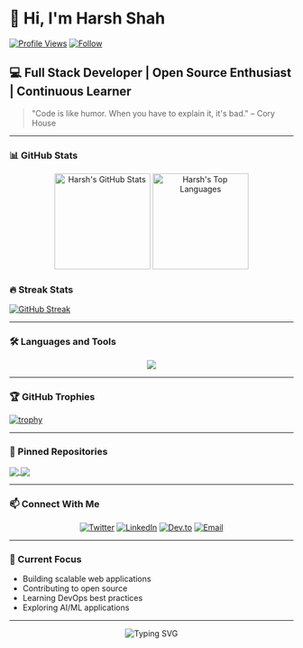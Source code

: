 # 👋 Hi, I'm Harsh Shah

[![Profile Views](https://komarev.com/ghpvc/?username=devHarshShah&color=blueviolet&style=flat-square)](https://github.com/devHarshShah)
[![Follow](https://img.shields.io/github/followers/devHarshShah?label=Follow&style=social)](https://github.com/devHarshShah)

## 💻 Full Stack Developer | Open Source Enthusiast | Continuous Learner

> "Code is like humor. When you have to explain it, it's bad." – Cory House

---

### 📊 GitHub Stats

<div align="center">
  <img src="https://github-readme-stats-iota-ecru-37.vercel.app/api?username=devHarshShah&show_icons=true&theme=radical" alt="Harsh's GitHub Stats" height="170em" />
  <img src="https://github-readme-stats-iota-ecru-37.vercel.app/api/top-langs/?username=devHarshShah&layout=compact&theme=radical" alt="Harsh's Top Languages" height="170em" />
</div>

### 🔥 Streak Stats

[![GitHub Streak](https://github-readme-streak-stats.herokuapp.com/?user=devHarshShah&theme=radical)](https://git.io/streak-stats)

---

### 🛠️ Languages and Tools

<p align="center">
  <a href="https://skillicons.dev">
    <img src="https://skillicons.dev/icons?i=js,ts,react,nodejs,express,mongodb,nextjs,python,java,docker,kubernetes,aws,gcp,firebase&theme=dark" />
  </a>
</p>

---

### 🏆 GitHub Trophies

[![trophy](https://github-profile-trophy.vercel.app/?username=devHarshShah&theme=onedark&column=7)](https://github.com/ryo-ma/github-profile-trophy)

---

### 📌 Pinned Repositories

<a href="https://github.com/devHarshShah/ResearchLens">
  <img align="center" src="https://github-readme-stats-iota-ecru-37.vercel.app/api/pin/?username=devHarshShah&repo=ResearchLens&theme=radical" />
</a>
<a href="https://github.com/devHarshShah/myperro">
  <img align="center" src="https://github-readme-stats-iota-ecru-37.vercel.app/api/pin/?username=devHarshShah&repo=myperro&theme=radical" />
</a>

---

### 📫 Connect With Me

<p align="center">
  <a href="https://twitter.com/devHarshShah"><img src="https://img.shields.io/badge/Twitter-%231DA1F2.svg?style=for-the-badge&logo=Twitter&logoColor=white" alt="Twitter"></a>
  <a href="https://www.linkedin.com/in/harshshah/"><img src="https://img.shields.io/badge/linkedin-%230077B5.svg?style=for-the-badge&logo=linkedin&logoColor=white" alt="LinkedIn"></a>
  <a href="https://dev.to/devharshshah"><img src="https://img.shields.io/badge/dev.to-0A0A0A?style=for-the-badge&logo=dev.to&logoColor=white" alt="Dev.to"></a>
  <a href="mailto:contact@harshshah.dev"><img src="https://img.shields.io/badge/Email-D14836?style=for-the-badge&logo=gmail&logoColor=white" alt="Email"></a>
</p>

---

### 🎯 Current Focus

- Building scalable web applications
- Contributing to open source
- Learning DevOps best practices
- Exploring AI/ML applications

---

<div align="center">
  <img src="https://readme-typing-svg.herokuapp.com?font=Fira+Code&pause=1000&color=F7F7F7&center=true&vCenter=true&width=435&lines=Thanks+for+visiting+my+profile!;Let's+connect+and+build+together!" alt="Typing SVG" />
</div>
